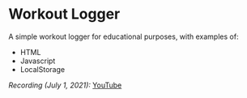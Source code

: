 # Workout Logger
A simple workout logger for educational purposes, with examples of:

* HTML
* Javascript
* LocalStorage

_Recording (July 1, 2021):_ [YouTube](https://youtu.be/Kai6xyS0VXM)
